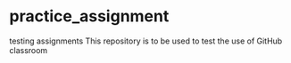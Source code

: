 # practice_assignment
testing assignments
This repository is to be used to test the use of GitHub classroom
